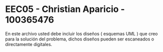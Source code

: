# EEC05 - Christian Aparicio - 100365476

En este archivo usted debe incluir los diseños ( esquemas UML ) que creo para la solución del problema, dichos diseños pueden ser escaneados o directamente digitales.
